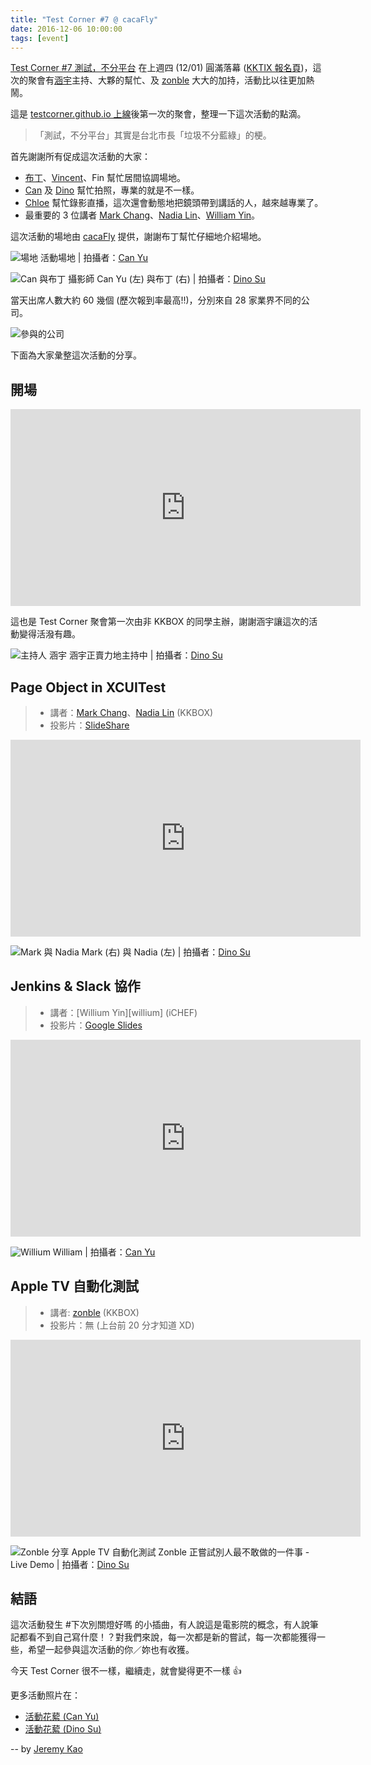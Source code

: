 ```yaml
---
title: "Test Corner #7 @ cacaFly"
date: 2016-12-06 10:00:00
tags: [event]
---
```


[Test Corner #7 測試，不分平台][event-fb] 在上週四 (12/01) 圓滿落幕 ([KKTIX 報名頁][kktix])，這次的聚會有[涵宇][hanyu]主持、大夥的幫忙、及 [zonble][] 大大的加持，活動比以往更加熱鬧。

這是 [testcorner.github.io 上線][blog-golive]後第一次的聚會，整理一下這次活動的點滴。

<!-- more -->

> <i class="fa fa-lightbulb-o fa-3x"></i>
> 「測試，不分平台」其實是台北市長「垃圾不分藍綠」的梗。

首先謝謝所有促成這次活動的大家：

 * [布丁][hlb]、[Vincent][]、Fin 幫忙居間協調場地。
 * [Can][can] 及 [Dino][] 幫忙拍照，專業的就是不一樣。
 * [Chloe][] 幫忙錄影直播，這次還會動態地把鏡頭帶到講話的人，越來越專業了。
 * 最重要的 3 位講者 [Mark Chang][mark]、[Nadia Lin][nadia]、[William Yin][william]。

這次活動的場地由 [cacaFly][] 提供，謝謝布丁幫忙仔細地介紹場地。

![場地](/images/testcorner-7/meetup.jpg)
<i class="fa fa-camera"></i> 活動場地 | 拍攝者：[Can Yu][can]

![Can 與布丁](/images/testcorner-7/can-n-hlb.jpg)
<i class="fa fa-camera"></i> 攝影師 Can Yu (左) 與布丁 (右) | 拍攝者：[Dino Su][dino]

當天出席人數大約 60 幾個 (歷次報到率最高!!)，分別來自 28 家業界不同的公司。

![參與的公司](/images/testcorner-7/logo-wall.png)

下面為大家𢑥整這次活動的分享。

## 開場

<iframe width="560" height="315" src="https://www.youtube.com/embed/RtrsPNpmGCU?rel=0&start=0&end=130" frameborder="0" allowfullscreen></iframe>

這也是 Test Corner 聚會第一次由非 KKBOX 的同學主辦，謝謝涵宇讓這次的活動變得活潑有趣。

![主持人 涵宇](/images/testcorner-7/hanyu.jpg)
<i class="fa fa-camera"></i> 涵宇正賣力地主持中 | 拍攝者：[Dino Su][dino]

## Page Object in XCUITest

> * 講者：[Mark Chang][mark]、[Nadia Lin][nadia] (KKBOX)
> * 投影片：[SlideShare](http://www.slideshare.net/jzchang16/page-object-in-xcuitest)

<iframe width="560" height="315" src="https://www.youtube.com/embed/RtrsPNpmGCU?rel=0&start=130&end=2670" frameborder="0" allowfullscreen></iframe>

![Mark 與 Nadia](/images/testcorner-7/mark-n-nadia.jpg)
<i class="fa fa-camera"></i> Mark (右) 與 Nadia (左) | 拍攝者：[Dino Su][dino]

## Jenkins & Slack 協作

> * 講者：[Willium Yin][willium] (iCHEF)
> * 投影片：[Google Slides](https://docs.google.com/presentation/d/1AMjojhXoqvdua_bYdDER6sFyh1RmzYsjg6eDyILTsV4/edit?usp=sharing)

<iframe width="560" height="315" src="https://www.youtube.com/embed/tMOCyWYY-S0?rel=0&start=2&end=1847" frameborder="0" allowfullscreen></iframe>

![Willium](/images/testcorner-7/william.jpg)
William | 拍攝者：[Can Yu][can]

## Apple TV 自動化測試

> * 講者: [zonble][] (KKBOX)
> * 投影片：無 (上台前 20 分才知道 XD)

<iframe width="560" height="315" src="https://www.youtube.com/embed/tMOCyWYY-S0?rel=0&start=1847&end=2906" frameborder="0" allowfullscreen></iframe>

![Zonble 分享 Apple TV 自動化測試](/images/testcorner-7/zonble.jpg)
<i class="fa fa-camera"></i> Zonble 正嘗試別人最不敢做的一件事 - Live Demo | 拍攝者：[Dino Su][dino]

## 結語

這次活動發生 #下次別關燈好嗎 的小插曲，有人說這是電影院的概念，有人說筆記都看不到自己寫什麼！？對我們來說，每一次都是新的嘗試，每一次都能獲得一些，希望一起參與這次活動的你／妳也有收獲。

今天 Test Corner 很不一樣，繼續走，就會變得更不一樣 👍

更多活動照片在：

 * [活動花蕠 (Can Yu)](https://www.facebook.com/groups/test.corner/permalink/1466587910025780/)
 * [活動花蕠 (Dino Su)](https://www.facebook.com/groups/test.corner/permalink/1466577033360201/)

-- by [Jeremy Kao](https://www.facebook.com/jeremy.kao.tw)

 [kktix]: http://testcorner.kktix.cc/events/testcorner7
 [event-fb]: https://www.facebook.com/events/218813881879288/
 [hanyu]: https://www.facebook.com/ryan.chen.518
 [can]: https://www.facebook.com/canyu123
 [dino]: https://www.facebook.com/din0.su
 [chloe]: https://www.facebook.com/chloe.chen.727
 [mark]: https://www.facebook.com/Jz.Chang.Mark
 [nadia]: https://www.facebook.com/yuchieh.lin.90
 [william]: https://www.facebook.com/william.yin.54
 [vincent]: https://www.facebook.com/vincentliao.sky
 [hlb]: https://www.facebook.com/iamhlb
 [zonble]: https://www.facebook.com/zonble
 [blog-golive]: https://www.facebook.com/groups/test.corner/permalink/1463536190330952/
 [cacafly]: https://cacafly.com/

